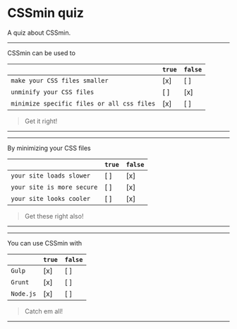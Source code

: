 # CSSmin quiz

A quiz about CSSmin.

---

CSSmin can be used to

|                                                           | `true` | `false` |
| ----------------------------------------------------------| ------ | ------- |
| `make your CSS files smaller`                             |  [x]   |  [ ]    |
| `unminify your CSS files`                                 |  [ ]   |  [x]    |
| `minimize specific files or all css files`                |  [x]   |  [ ]    |

> Get it right!

---

---

By minimizing your CSS files

|                                                           | `true` | `false` |
| ----------------------------------------------------------| ------ | ------- |
| `your site loads slower`                                  |  [ ]   |  [x]    |
| `your site is more secure`                                |  [ ]   |  [x]    |
| `your site looks cooler`                                  |  [ ]   |  [x]    |

> Get these right also!

---

---

You can use CSSmin with

|                                                           | `true` | `false` |
| ----------------------------------------------------------| ------ | ------- |
| `Gulp`                                                    |  [x]   |  [ ]    |
| `Grunt`                                                   |  [x]   |  [ ]    |
| `Node.js`                                                 |  [x]   |  [ ]    |

> Catch em all!

---
